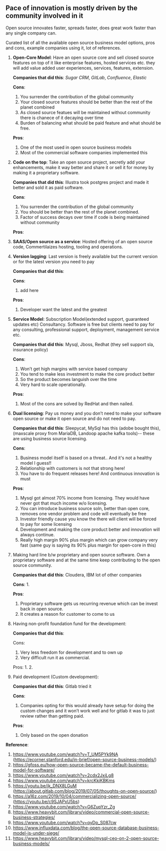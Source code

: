 ## Pace of innovation is mostly driven by the community involved in it

Open source innovates faster, spreads faster, does great work faster than any single company can.

Curated list of all the available open source business model options, pros and cons, example companies using it, lot of references. 

1. **Open-Core Model**: Have an open source core and sell closed source features on top of it like enterprise features, hosted services etc. they will add value added user experiences, services, features, extension.

   **Companies that did this**: *Sugar CRM*, *GitLab*, *Confluence*, *Elastic* 

   **Cons**: 
     1. You surrender the contribution of the global community
     2. Your closed source features should be better than the rest of the planet combined
     3. As closed source featues will be maintained without community there is chanece of it decaying over time
     2. Burden of balancing what should be paid feature and what should be free.

   **Pros**:
     1. One of the most used in open source business models
     2. Most of the commercial software companies implemented this 
     
2. **Code on the top**: Take an open source project, secretly add your enhancements, make it way better and share it or sell it for money by making it a proprietary software. 

   **Companies that did this**: Illustra took postgres project and made it better and sold it as paid software. 

   **Cons**:  
     1. You surrender the contribution of the global community
     2. You should be better than the rest of the planet combined. 
     3. Factor of success decays over time if code is being maintained without community

   **Pros**:

2. **SAAS/Open source as a service**: Hosted offering of an open source code, Commertilaizes hosting, tooling and operations. 

3. **Version lagging**: Last version is freely available but the current version or for the latest version you need to pay
   
   **Companies that did this**:

   **Cons**:
     1. add here 

   **Pros**:
     1. Developer want the latest and the greatest



5. **Service Model**: Subscription Model(extended support, guaranteed updates etc) Consultancy. Software is free but clients need to pay for any consulting, professional support, deployment, management service etc. 

   **Companies that did this**: Mysql, Jboss, Redhat (they sell support sla, insurance policy)

   **Cons**: 
     1. Won’t get high margins with service based company
     2. You tend to make less investment to make the core product better
     3. So the product becomes languish over the time
     4. Very hard to scale operationally. 

   **Pros**:
     1. Most of the cons are solved by RedHat and then nailed. 
    
    
6. **Dual licensing**: Pay us money and you don’t need to make your software open source or make it open source and do not need to pay. 
   
   **Companies that did this**: Sleepycat, MySql has this (adobe bought this), (maxscale proxy from MariaDB, Landoop apache kafka tools)-- these are using business source licensing. 

   **Cons**: 
     1. Business model itself is based on a threat.. And it's not a healthy model I guess!!
     2. Relationship with customers is not that strong here!
     3. You have to do frequent releases here! And continuous innovation is must

   **Pros**:
     1. Mysql got almost 70% income from licensing. They would have never got that much income w/o licensing. 
     2. You can introduce business source soln, better than open core, removes one vendor problem and code will eventually be free
     3. Investor friendly cause you know the there will client will be forced to pay for some licensing
     4. Development and making the core product better and innovation will always continue. 
     5. Really high margin 90% plus margin which can grow company very fast (same guy is saying its 90% plus margin for open-core in this)
    
    
7. Making hard line b/w proprietary and open source software. Own a proprietary software and at the same time keep contributing to the open source community. 

   **Companies that did this**: Cloudera, IBM lot of other companies

   **Cons**:
     1.    

   **Pros**:
     1. Proprietary software gets us recurring revenue which can be invest back in open source. 
     2. It creates a reason for customer to come to us


8. Having non-profit foundation fund for the development:

   **Companies that did this**:

   Cons: 
     1. Very less freedom for development and to own up
     2. Very difficult run it as commercial. 

   Pros:
     1. 
     2. 
    
    
9. Paid development (Custom development):

   **Companies that did this**: Gitlab tried it

   **Cons**:  
     1. Companies opting for this would already have setup for doing the custom changes and it won’t work well and for gitlab it was to just review rather than getting paid. 

   **Pros**: 
     1. Only based on the open donation


**Reference**: 
1. https://www.youtube.com/watch?v=T_UM5PYk9NA (https://ecorner.stanford.edu/in-brief/open-source-business-models/)
2. https://gfoss.eu/how-open-source-became-the-default-business-model-for-software/ 
3. https://www.youtube.com/watch?v=2cdx2JxiLg8
4. https://www.youtube.com/watch?v=krcKkiKBKms
5. https://youtu.be/jk_DNX8LGuM (https://about.gitlab.com/blog/2019/07/05/thoughts-on-open-source/)
6. https://a16z.com/2019/10/04/commercializing-open-source/ (https://youtu.be/c9SJAPxU5bs)
7. https://www.youtube.com/watch?v=G6ZupYzr_Zg
8. https://www.heavybit.com/library/video/commercial-open-source-business-strategies/
9. https://www.youtube.com/watch?v=qyDp_S087cw
10. https://www.influxdata.com/blog/the-open-source-database-business-model-is-under-siege/
11. https://www.heavybit.com/library/video/mysql-ceo-on-2-open-source-business-models/
